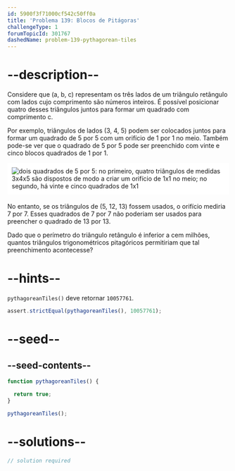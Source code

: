 ```yaml
---
id: 5900f3f71000cf542c50ff0a
title: 'Problema 139: Blocos de Pitágoras'
challengeType: 1
forumTopicId: 301767
dashedName: problem-139-pythagorean-tiles
---
```


# --description--

Considere que (a, b, c) representam os três lados de um triângulo retângulo com lados cujo comprimento são números inteiros. É possível posicionar quatro desses triângulos juntos para formar um quadrado com comprimento c.

Por exemplo, triângulos de lados (3, 4, 5) podem ser colocados juntos para formar um quadrado de 5 por 5 com um orifício de 1 por 1 no meio. Também pode-se ver que o quadrado de 5 por 5 pode ser preenchido com vinte e cinco blocos quadrados de 1 por 1.

<img alt="dois quadrados de 5 por 5: no primeiro, quatro triângulos de medidas 3x4x5 são dispostos de modo a criar um orifício de 1x1 no meio; no segundo, há vinte e cinco quadrados de 1x1" src="https://cdn.freecodecamp.org/curriculum/project-euler/pythagorean-tiles.png" style="background-color: white; padding: 10px; display: block; margin-right: auto; margin-left: auto; margin-bottom: 1.2rem;" />

No entanto, se os triângulos de (5, 12, 13) fossem usados, o orifício mediria 7 por 7. Esses quadrados de 7 por 7 não poderiam ser usados para preencher o quadrado de 13 por 13.

Dado que o perímetro do triângulo retângulo é inferior a cem milhões, quantos triângulos trigonométricos pitagóricos permitiriam que tal preenchimento acontecesse?

# --hints--

`pythagoreanTiles()` deve retornar `10057761`.

```js
assert.strictEqual(pythagoreanTiles(), 10057761);
```

# --seed--

## --seed-contents--

```js
function pythagoreanTiles() {

  return true;
}

pythagoreanTiles();
```

# --solutions--

```js
// solution required
```

